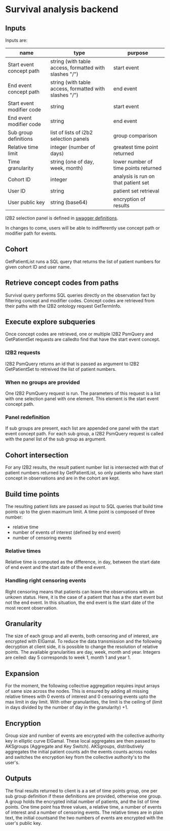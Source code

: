 # Survival analysis backend

## Inputs

Inputs are:

name | type | purpose
-- | -- | --
Start event concept path | string (with table access, formatted with slashes "/") | start event
End event concept path | string (with table access, formatted with slashes "/") | end event
Start event modifier code | string | start event
End event modifier code | string | end event
Sub group definitions | list of lists of i2b2 selection panels | group comparison
Relative time limit | integer (number of days) | greatest time point returned
Time granularity | string (one of day, week, month) | lower number of time points returned
Cohort ID | integer | analysis is run on that patient set
User ID | string | patient set retrieval
User public key | string (base64) | encryption of results

I2B2 selection panel is defined in [swagger definitions](medco-connector/swagger/medco-connector.yml#L519).

In changes to come, users will be able to indifferently use concept path or modifier path for events.

## Cohort

GetPatientList runs a SQL query that returns the list of patient numbers for given cohort ID and user name.

## Retrieve concept codes from paths

Survival query performs SQL queries directly on the observation fact by filtering concept and modifier codes. Concept codes are retrieved from their paths with the I2B2 ontology request GetTermInfo.

## Execute explore subqueries

Once concept codes are retrieved, one or multiple I2B2 PsmQuery and GetPatientSet requests are calledto find that have the start event concept.

### I2B2 requests

I2B2 PsmQuery returns an id that is passed as argument to I2B2 GetPatientSet to retreived the list of patient numbers.

### When no groups are provided

One I2B2 PsmQuery request is run. The parameters of this request is a list with one selection panel with one element. This element is the start event concept path.

### Panel redefinition

If sub groups are present, each list are appended one panel with the start event concept path.
For each sub group, a I2B2 PsmQuery request is called with the panel list of the sub group as argument.

## Cohort intersection

For any I2B2 results, the result patient number list is intersected with that of patient numbers returned by GetPatientList, so only patients who have start concept in observations and are in the cohort are kept.

## Build time points

The resulting patient lists are passed as input to SQL queries that build time points up to the given maximum limit. A time point is composed of three number:

* relative time
* number of events of interest \(defined by end event\)
* number of censoring events

### Relative times

Relative time is computed as the difference, in day, between the start date of end event and the start date of the end event.

### Handling right censoring events

Right censoring means that patients can leave the observations with an unkown status. Here, it is the case of a patient that has a the start event but not the end event. In this situation, the end event is the start date of the most recent observation.

## Granularity

The size of each group and all events, both censoring and of interest, are encrypted with ElGamal. To reduce the data transmission and the following decryption at client side, it is possible to change the resolution of relative points. The available granularities are day, week, month and year. Integers are ceiled: day 5 corresponds to week 1, month 1 and year 1.

## Expansion

For the moment, the following collective aggregation requires input arrays of same size across the nodes. This is ensured by adding all missing relative timees with  0 events of interest and 0 censoring events upto the max limit in day limit. With other granularities, the limit is the ceiling of \(limit in days divided by the number of day in the granularity\) +1.

## Encryption

Group size and number of events are encrypted with the collective authority key in elliptic curve ElGamal. These local aggregates are then passed to AKSgroups (Aggregate and Key Switch). AKSgroups, distributively aggregates the initial patient counts adn the events counts across nodes and switches the encryption key from the collective authority's to the user's.

## Outputs

The final results returned to client is a a set of time points group, one per sub group definition if these definitions are provided, otherwise one group. A group holds the encrypted initial number of patients, and the list of time points. One time point hsa three values, a relative time, a number of events of interest and a number of censoring events. The relative times are in plain text, the initial countsand  the two numbers of events are encrypted with the user's public key.

